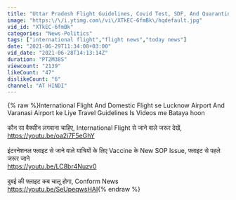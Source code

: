 ```yaml
---
title: "Uttar Pradesh Flight Guidelines, Covid Test, SDF, And Quarantine Guidelines, Lucknow, And Varanasi"
image: "https:\/\/i.ytimg.com\/vi\/XTkEC-6fmBk\/hqdefault.jpg"
vid_id: "XTkEC-6fmBk"
categories: "News-Politics"
tags: ["international flight","flight news","today news"]
date: "2021-06-29T11:34:08+03:00"
vid_date: "2021-06-28T14:13:14Z"
duration: "PT2M38S"
viewcount: "2139"
likeCount: "47"
dislikeCount: "6"
channel: "AT HINDI"
---
```

{% raw %}International Flight And Domestic Flight se Lucknow Airport And Varanasi Airport ke Liye Travel Guidelines Is Videos me Bataya hoon<br />                        <br />कौन सा वैक्सीन लगवाना चाहिए, International Flight से जाने वाले जरूर देखें, <br /><a rel="nofollow" target="blank" href="https://youtu.be/oa2i7F5eGhY">https://youtu.be/oa2i7F5eGhY</a><br /><br />इंटरनेशनल फ्लाइट से जाने वाले यात्रियों के लिए Vaccine के New SOP Issue, फ्लाइट से पहले जरूर जाने<br /><a rel="nofollow" target="blank" href="https://youtu.be/LC8br4Nuzv0">https://youtu.be/LC8br4Nuzv0</a><br /><br />दुबई की फ्लाइट कब चालू होगा, Conform News<br /><a rel="nofollow" target="blank" href="https://youtu.be/SeUpeqwsHAI">https://youtu.be/SeUpeqwsHAI</a>{% endraw %}
